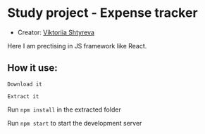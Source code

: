 # Study project - Expense tracker

* Creator: [Viktoriia Shtyreva](https://github.com/VictoriiaShtyreva)

Here I am prectising in JS framework like React. 

## How it use:

`Download it`

`Extract it`

Run `npm install` in the extracted folder

Run `npm start` to start the development server
